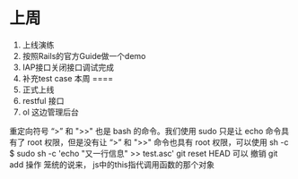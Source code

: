 上周
====
1. 上线演练
2. 按照Rails的官方Guide做一个demo
3. IAP接口关闭接口调试完成
4. 补充test case
本周
====
1. 正式上线
2. restful 接口
3. ol 这边管理后台

重定向符号 “>” 和 ">>" 也是 bash 的命令。我们使用 sudo 只是让 echo 命令具有了 root 权限，但是没有让 “>” 和 ">>" 命令也具有 root 权限，可以使用 sh -c
$ sudo sh -c 'echo "又一行信息" >> test.asc'
git reset HEAD <file> 可以 撤销 git add 操作
笼统的说来， js中的this指代调用函数的那个对象
